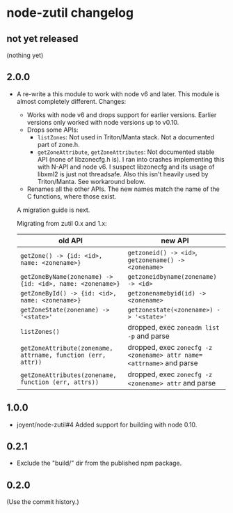 # node-zutil changelog

## not yet released

(nothing yet)

## 2.0.0

- A re-write a this module to work with node v6 and later. This module is almost
  completely different. Changes:

    - Works with node v6 and drops support for earlier versions. Earlier
      versions only worked with node versions up to v0.10.
    - Drops some APIs:
        - `listZones`: Not used in Triton/Manta stack. Not a documented part
          of zone.h.
        - `getZoneAttribute`, `getZoneAttributes`: Not documented stable API
          (none of libzonecfg.h is). I ran into crashes implementing this
          with N-API and node v6. I suspect libzonecfg and its usage of
          libxml2 is just not threadsafe. Also this isn't heavily used
          by Triton/Manta. See workaround below.
    - Renames all the other APIs. The new names match the name of the C
      functions, where those exist.

    A migration guide is next.

  Migrating from zutil 0.x and 1.x:

    | old API                                                      | new API |
    | -------------------------------------------------------------| ------- |
    | `getZone() -> {id: <id>, name: <zonename>}`                  | `getzoneid() -> <id>`, `getzonename() -> <zonename>` |
    | `getZoneByName(zonename) -> {id: <id>, name: <zonename>}`    | `getzoneidbyname(zonename) -> <id>` |
    | `getZoneById() -> {id: <id>, name: <zonename>}`              | `getzonenamebyid(id) -> <zonename>` |
    | `getZoneState(zonename) -> '<state>'`                        | `getzonestate(<zonename>) -> '<state>'` |
    | `listZones()`                                                | dropped, exec `zoneadm list -p` and parse |
    | `getZoneAttribute(zonename, attrname, function (err, attr))` | dropped, exec `zonecfg -z <zonename> attr name=<attrname>` and parse |
    | `getZoneAttributes(zonename, function (err, attrs))`         | dropped, exec `zonecfg -z <zonename> attr` and parse |

## 1.0.0

- joyent/node-zutil#4 Added support for building with node 0.10.

## 0.2.1

- Exclude the "build/" dir from the published npm package.

## 0.2.0

(Use the commit history.)
